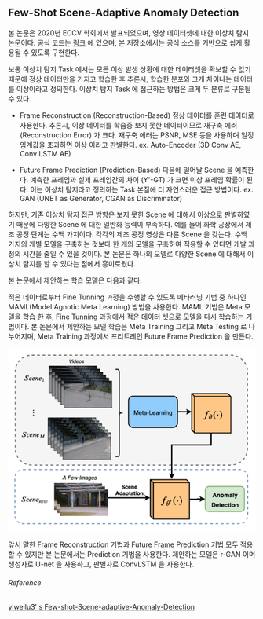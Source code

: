 ## Few-Shot Scene-Adaptive Anomaly Detection

본 논문은 2020년 ECCV 학회에서 발표되었으며, 영상 데이터셋에 대한 이상치 탐지 논문이다. 공식 코드는 [링크](https://github.com/yiweilu3/Few-shot-Scene-adaptive-Anomaly-Detection, "official link") 에 있으며, 본 저장소에서는 공식 소스를 기반으로 쉽게 활용될 수 있도록 구현한다. 

보통 이상치 탐지 Task 에서는 모든 이상 발생 상황에 대한 데이터셋을 확보할 수 없기 때문에 정상 데이터만을 가지고 학습한 후 추론시, 학습한 분포와 크게 차이나는 데이터를 이상이라고 정의한다. 이상치 탐지 Task 에 접근하는 방법은 크게 두 분류로 구분될 수 있다.

- Frame Reconstruction (Reconstruction-Based) 
정상 데이터를 훈련 데이터로 사용한다. 추론시, 이상 데이터를 학습중 보지 못한 데이터이므로 재구축 에러(Reconstruction Error) 가 크다. 재구축 에러는 PSNR, MSE 등을 사용하며 일정 임계값을 초과하면 이상 이라고 판별한다. ex. Auto-Encoder (3D Conv AE, Conv LSTM AE)

- Future Frame Prediction (Prediction-Based) 
다음에 일어날 Scene 을 예측한다. 예측한 프레임과 실제 프레임간의 차이 (Y'-GT) 가 크면 이상 프레임 확률이 된다. 이는 이상치 탐지라고 정의하는 Task 본질에 더 자연스러운 접근 방법이다. ex. GAN (UNET as Generator, CGAN as Discriminator)

하지만, 기존 이상치 탐지 접근 방향은 보지 못한 Scene 에 대해서 이상으로 판별하였기 때문에 다양한 Scene 에 대한 일반화 능력이 부족하다. 예를 들어 화학 공장에서 제조 공정 단계는 수백 가지이다. 각각의 제조 공정 영상은 다른 Scene 을 갖는다. 수백 가지의 개별 모델을 구축하는 것보다 한 개의 모델을 구축하여 적용할 수 있다면 개발 과정의 시간을 줄일 수 있을 것이다. 본 논문은 하나의 모델로 다양한 Scene 에 대해서 이상치 탐지를 할 수 있다는 점에서 흥미로웠다. 

본 논문에서 제안하는 학습 모델은 다음과 같다.

적은 데이터로부터 Fine Tunning 과정을 수행할 수 있도록 메타러닝 기법 중 하나인 MAML(Model Agnotic Meta Learning) 방법을 사용한다. MAML 기법은 Meta 모델을 학습 한 후, Fine Tunning 과정에서 적은 데이터 셋으로 모델을 다시 학습하는 기법이다. 본 논문에서 제안하는 모델 학습은 Meta Training 그리고 Meta Testing 로 나누어지며, Meta Training 과정에서 프리트레인 Future Frame Prediction 을 만든다.    

![Alt text](./res/anomaly1.png "Anomaly1")

앞서 말한 Frame Reconstruction 기법과 Future Frame Prediction 기법 모두 적용할 수 있지만 본 논문에서는 Prediction 기법을 사용한다. 제안하는 모델은 r-GAN 이며 생성자로 U-net 을 사용하고, 판별자로 ConvLSTM 을 사용한다.  



###### Reference 
[yiweilu3' s Few-shot-Scene-adaptive-Anomaly-Detection](https://github.com/yiweilu3/Few-shot-Scene-adaptive-Anomaly-Detection, "official link")


